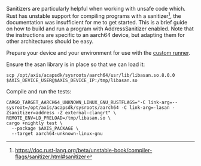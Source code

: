 Sanitizers are particularly helpful when working with unsafe code which.
Rust has unstable support for compiling programs with a sanitizer[^1], the documentation was insufficient for me to get started.
This is a brief guide on how to build and run a program with AddressSanitizer enabled.
Note that the instructions are specific to an aarch64 device, but adapting them for other architectures should be easy.

Prepare your device and your environment for use with the [custom runner](running-apps-and-tests-on-device.md#using-cargo-test-runner).

Ensure the asan library is in place so that we can load it:
```shell
scp /opt/axis/acapsdk/sysroots/aarch64/usr/lib/libasan.so.8.0.0 $AXIS_DEVICE_USER@$AXIS_DEVICE_IP:/tmp/libasan.so
```

Compile and run the tests:
```shell
CARGO_TARGET_AARCH64_UNKNOWN_LINUX_GNU_RUSTFLAGS="-C link-arg=--sysroot=/opt/axis/acapsdk/sysroots/aarch64 -C link-arg=-lasan -Zsanitizer=address -Z external-clangrt" \
REMOTE_ENV=LD_PRELOAD=/tmp/libasan.so \
cargo +nightly test \
  --package $AXIS_PACKAGE \
  --target aarch64-unknown-linux-gnu
```

[^1]: https://doc.rust-lang.org/beta/unstable-book/compiler-flags/sanitizer.html#sanitizer
